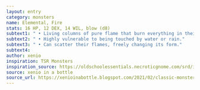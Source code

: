 ```yaml
---
layout: entry 
category: monsters
name: Elemental, Fire
stats: 16 HP, 12 DEX, 14 WIL, blow (d8)
subtext1: " • Living columns of pure flame that burn everything in their path."
subtext2: " • Highly vulnerable to being touched by water or rain."
subtext3: " • Can scatter their flames, freely changing its form."
subtext4: 
author: xenio
inspiration: TSR Monsters
inspiration_source: https://oldschoolessentials.necroticgnome.com/srd/index.php/Monster_Descriptions
source: xenio in a bottle
source_url: https://xenioinabottle.blogspot.com/2021/02/classic-monsters-for-cairnito-part-1.html
---
```


